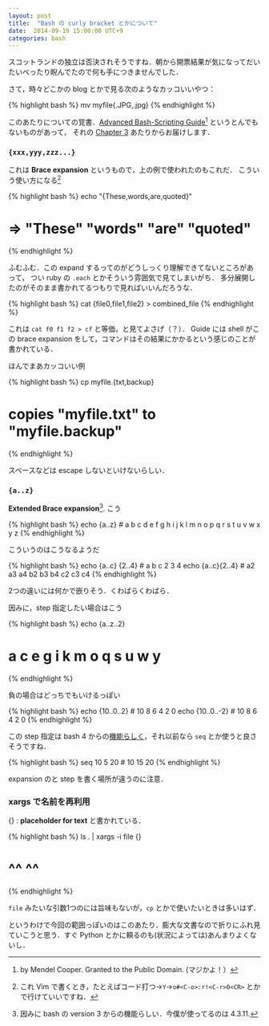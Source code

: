 ```yaml
---
layout: post
title:  "Bash の curly bracket とかについて"
date:  2014-09-19 15:00:00 UTC+9
categories: bash
---
```


スコットランドの独立は否決されそうですね．朝から開票結果が気になってだいたいべったり睨んでたので何も手につきませんでした．

さて，時々どこかの blog とかで見る次のようなカッコいいやつ：

{% highlight bash %}
mv myfile{.JPG,.jpg}
{% endhighlight %}

このあたりについての覚書．[Advanced Bash-Scripting Guide](http://www.tldp.org/LDP/abs/html/abs-guide.html)[^abs] というとんでもないものがあって，
それの [Chapter 3](http://www.tldp.org/LDP/abs/html/abs-guide.html#SPECIAL-CHARS) あたりからお届けします．

### `{xxx,yyy,zzz...}`

これは **Brace expansion** というもので，上の例で使われたのもこれだ．
こういう使い方になる[^benri]

{% highlight bash %}
echo \"{These,words,are,quoted}\"
# => "These" "words" "are" "quoted"
{% endhighlight %}

ふむふむ．この expand するってのがどうしっくり理解できてないところがあって，
つい ruby の `.each` とかそういう雰囲気で見てしまいがち．
多分展開したのがそのまま書かれてるつもりで見ればいいんだろうな．

{% highlight bash %}
cat {file0,file1,file2} > combined_file
{% endhighlight %}

これは `cat f0 f1 f2 > cf` と等価，と見てよさげ（？）．
Guide には shell がこの brace expansion をして，コマンドはその結果にかかるという感じのことが書かれている．

ほんでまあカッコいい例

{% highlight bash %}
cp myfile.{txt,backup}
# copies "myfile.txt" to "myfile.backup"
{% endhighlight %}

スペースなどは escape しないといけないらしい．

### `{a..z}`

**Extended Brace expansion**[^from3]. こう

{% highlight bash %}
echo {a..z} # a b c d e f g h i j k l m n o p q r s t u v w x y z
{% endhighlight %}

こういうのはこうなるようだ

{% highlight bash %}
echo {a..c} {2..4} # a b c 2 3 4
echo {a..c}{2..4} # a2 a3 a4 b2 b3 b4 c2 c3 c4
{% endhighlight %}

2つの違いには何かで嵌りそう．くわばらくわばら．

因みに，step 指定したい場合はこう

{% highlight bash %}
echo {a..z..2}
# a c e g i k m o q s u w y
{% endhighlight %}

負の場合はどっちでもいけるっぽい

{% highlight bash %}
echo {10..0..2} # 10 8 6 4 2 0
echo {10..0..-2} # 10 8 6 4 2 0
{% endhighlight %}

この step 指定は bash 4 からの[機能らしく](http://stackoverflow.com/questions/23740768/)，それ以前なら `seq` とか使うと良さそうですね．

{% highlight bash %}
seq 10 5 20 # 10 15 20
{% endhighlight %}

expansion のと step を書く場所が違うのに注意．

### xargs で名前を再利用
{} : **placeholder for text** と書かれている．

{% highlight bash %}
ls . | xargs -i file {}
#            ^^      ^^
{% endhighlight %}

`file` みたいな引数1つのには旨味もないが，`cp` とかで使いたいときは多いはず．


というわけで今回の範囲っぽいのはこのあたり．膨大な文書なので折りにふれ見ていこうと思う．すぐ Python とかに頼るのも(状況によっては)あんまりよくないし．

[^abs]: by Mendel Cooper. Granted to the Public Domain. (マジかよ！）
[^benri]: これ Vim で書くとき，たとえばコード打つ→`Y`→`o#<C-o>:r!<C-r>0<CR>` とかで行けていいですね．
[^from3]: 因みに bash の version 3 からの機能らしい．今僕が使ってるのは 4.3.11.
